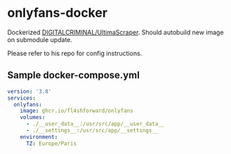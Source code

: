 # onlyfans-docker

Dockerized [DIGITALCRIMINAL/UltimaScraper](https://github.com/DIGITALCRIMINAL/UltimaScraper). Should autobuild new image on submodule update.

Please refer to his repo for config instructions.

## Sample docker-compose.yml

```yml
version: '3.8'
services:
  onlyfans:
    image: ghcr.io/fl4shforward/onlyfans
    volumes:
      - ./__user_data__:/usr/src/app/__user_data__
      - ./__settings__:/usr/src/app/__settings__
    environment:
      TZ: Europe/Paris
```
